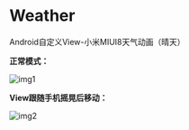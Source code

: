 # Weather
Android自定义View-小米MIUI8天气动画（晴天）

**正常模式：**

![img1](http://i2.muimg.com/567571/062455b37ee26f28.gif)

**View跟随手机摇晃后移动：**

![img2](http://p1.bqimg.com/567571/410715fe00925650.gif)

